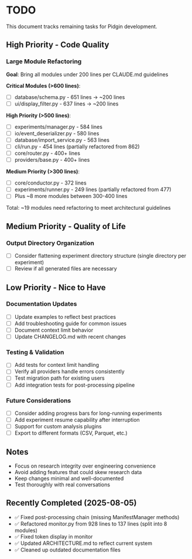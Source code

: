 # TODO

This document tracks remaining tasks for Pidgin development.

## High Priority - Code Quality

### Large Module Refactoring
**Goal**: Bring all modules under 200 lines per CLAUDE.md guidelines

**Critical Modules (>600 lines)**:
- [ ] database/schema.py - 651 lines → ~200 lines  
- [ ] ui/display_filter.py - 637 lines → ~200 lines

**High Priority (>500 lines)**:
- [ ] experiments/manager.py - 584 lines
- [ ] io/event_deserializer.py - 580 lines
- [ ] database/import_service.py - 563 lines
- [ ] cli/run.py - 454 lines (partially refactored from 862)
- [ ] core/router.py - 400+ lines
- [ ] providers/base.py - 400+ lines

**Medium Priority (>300 lines)**:
- [ ] core/conductor.py - 372 lines
- [ ] experiments/runner.py - 249 lines (partially refactored from 477)
- [ ] Plus ~8 more modules between 300-400 lines

Total: ~19 modules need refactoring to meet architectural guidelines

## Medium Priority - Quality of Life

### Output Directory Organization
- [ ] Consider flattening experiment directory structure (single directory per experiment)
- [ ] Review if all generated files are necessary

## Low Priority - Nice to Have

### Documentation Updates
- [ ] Update examples to reflect best practices
- [ ] Add troubleshooting guide for common issues
- [ ] Document context limit behavior
- [ ] Update CHANGELOG.md with recent changes

### Testing & Validation
- [ ] Add tests for context limit handling
- [ ] Verify all providers handle errors consistently
- [ ] Test migration path for existing users
- [ ] Add integration tests for post-processing pipeline

### Future Considerations
- [ ] Consider adding progress bars for long-running experiments
- [ ] Add experiment resume capability after interruption
- [ ] Support for custom analysis plugins
- [ ] Export to different formats (CSV, Parquet, etc.)

## Notes

- Focus on research integrity over engineering convenience
- Avoid adding features that could skew research data
- Keep changes minimal and well-documented
- Test thoroughly with real conversations

## Recently Completed (2025-08-05)

- ✅ Fixed post-processing chain (missing ManifestManager methods)
- ✅ Refactored monitor.py from 928 lines to 137 lines (split into 8 modules)
- ✅ Fixed token display in monitor
- ✅ Updated ARCHITECTURE.md to reflect current system
- ✅ Cleaned up outdated documentation files